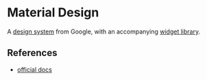 # Material Design

A [design system](./ux-design-system.md) from Google, with an accompanying [widget library](./ui-widget-library.md).

## References

* [official docs](https://material.io/)